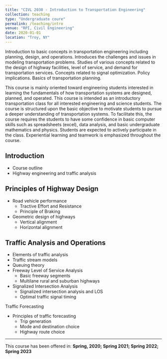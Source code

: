```yaml
---
title: "CIVL 2030 - Introduction to Transportation Engineering"
collection: teaching
type: "Undergraduate coure"
permalink: /teaching/intro
venue: "RPI, Civil Engineering"
date: 2020-01-01
location: "Troy, NY"
---
```


Introduction to basic concepts in transportation engineering including planning, design, and operations. Introduces the challenges and issues in modeling transportation problems. Studies of various concepts related to the design of highway facilities, level of service, and demand for transportation services. Concepts related to signal optimization. Policy implications. Basics of transportation planning.

This course is mainly oriented toward engineering students interested in learning the fundamentals of how transportation systems are designed, planned, and operated. This course is intended as an introductory transportation class for all interested engineering and science students. The course is structured upon the basic objective to motivate students to pursue a deeper understanding of transportation systems. To facilitate this, the course requires the students to have some confidence in basic computer skills such as spreadsheets (excel), data analysis, and basic undergraduate mathematics and physics. Students are expected to actively participate in the class. Experiential learning and teamwork is emphasized throughout the course.

Introduction
----
- Course outline
- Highway engineering and traffic analysis

Principles of Highway Design
------
- Road vehicle performance		
  * Tractive Effort and Resistance     
  * Principle of Braking                     
- Geometric design of highways	
  * Vertical alignment		
  * Horizontal alignment

Traffic Analysis and Operations
--------
- Elements of traffic analysis				
- Traffic stream models				
- Queuing theory				
- Freeway Level of Service Analysis			
  * Basic freeway segments			
  * Multilane rural and suburban highways	
- Signalized Intersection Analysis			
  * Signalized intersection analysis and LOS
  * Optimal traffic signal timing				

Traffic Forecasting
- Principles of traffic forecasting		
  * Trip generation			
  * Mode and destination choice		
  * Highway route choice	


---
This course has been offered in: **Spring, 2020; Spring 2021; Spring 2022; Spring 2023**